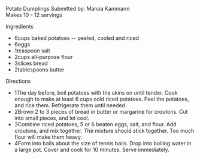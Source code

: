 Potato Dumplings Submitted by: Marcia Kammann    
Makes 10 - 12 servings


Ingredients          
- 6cups baked potatoes -- peeled, cooled and riced 
- 6eggs 
- 1teaspoon 
	salt 
- 2cups all-purpose flour 
- 3slices bread 
- 2tablespoons butter  

Directions    
- 1The day before, boil potatoes with the skins on until tender. Cook enough to make at least 6 cups cold riced potatoes. Peel the potatoes, and rice them. Refrigerate them until needed. 
- 2Brown 2 to 3 pieces of bread in butter or margarine for croutons. Cut into small pieces, and let cool. 
- 3Combine riced potatoes, 5 or 6 beaten eggs, salt, and flour. Add croutons, and mix together. The mixture should stick together. Too much flour will make them heavy. 
- 4Form into balls about the size of tennis balls. Drop into boiling water in a large pot. Cover and cook for 10 minutes. Serve immediately.
